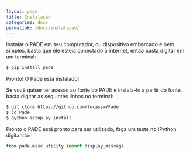 ```yaml
---
layout: page
title: Instalação
categories: docs
permalink: /docs/instalacao/
---
```


Instalar o PADE em seu computador, ou dispositivo embarcado é bem simples, basta que ele esteja conectado à internet, então basta digitar em um terminal:

```bash
$ pip install pade
```

Pronto! O Pade está instalado!

Se você quiser ter acesso ao fonte do PADE e instala-lo a partir do fonte, basta digitar as seguintes linhas no terminal:

```bash
$ git clone https://github.com/lucassm/Pade
$ cd Pade
$ python setup.py install 
```

Pronto o PADE está pronto para ser utilizado, faça um teste no IPython digitando:

```python
from pade.misc.utility import display_message
```
